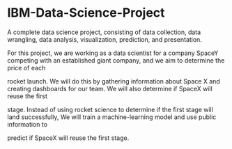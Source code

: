 # IBM-Data-Science-Project
A complete data science project, consisting of data collection, data wrangling, data analysis, visualization, prediction, and presentation.

For this project, we are working as a data scientist for a company SpaceY competing with an established giant company, and we aim to determine the price of each

rocket launch. We will do this by gathering information about Space X and creating dashboards for our team. We will also determine if SpaceX will reuse the first 

stage. Instead of using rocket science to determine if the first stage will land successfully, We will train a machine-learning model and use public information to 

predict if SpaceX will reuse the first stage.


